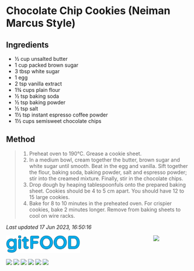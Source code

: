 # Chocolate Chip Cookies (Neiman Marcus Style)

## Ingredients

- ½ cup unsalted butter
- 1 cup packed brown sugar
- 3 tbsp white sugar
- 1 egg
- 2 tsp vanilla extract
- 1¾ cups plain flour
- ½ tsp baking soda
- ½ tsp baking powder
- ½ tsp salt
- 1½ tsp instant espresso coffee powder
- 1½ cups semisweet chocolate chips


## Method

> 1. Preheat oven to 190°C. Grease a cookie sheet.
> 2. In a medium bowl, cream together the butter, brown sugar and white sugar until smooth. Beat in the egg and vanilla. Sift together the flour, baking soda, baking powder, salt and espresso powder; stir into the creamed mixture. Finally, stir in the chocolate chips.
> 3. Drop dough by heaping tablespoonfuls onto the prepared baking sheet. Cookies should be 4 to 5 cm apart. You should have 12 to 15 large cookies.
> 4. Bake for 8 to 10 minutes in the preheated oven. For crispier cookies, bake 2 minutes longer. Remove from baking sheets to cool on wire racks.

*Last updated 17 Jun 2023, 16:50:16*

<img src="../images/logo_sm.png" width="40%" />

<img src="https://profile-counter.glitch.me/gitfood_chocolatechipcookiesneimanmarcus/count.svg" width="20%" align="right" />

<img src="https://img.shields.io/badge/amazing-blue.svg" /> <img src="https://img.shields.io/badge/baked-blue.svg" /> <img src="https://img.shields.io/badge/chocolate-blue.svg" /> <img src="https://img.shields.io/badge/coffee-blue.svg" /> <img src="https://img.shields.io/badge/dairy-blue.svg" /> <img src="https://img.shields.io/badge/snack-blue.svg" /> 